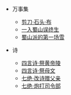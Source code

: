 * 万事集

  * [剪刀·石头·布](1.md)
  * [一入蜀山误终生](2.md)
  * [蜀山派的第一场雪](3.md)
  
* 诗
  
  * [四言诗·祭黄帝陵](11.md)
  * [四言诗·祭母文](12.md)
  * [七绝·改诗赠父亲](13.md)
  * [七绝·炮打司令部](14.md)